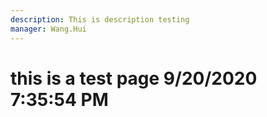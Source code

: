 ```yaml
---
description: This is description testing
manager: Wang.Hui
---
```

# this is a test page 9/20/2020 7:35:54 PM